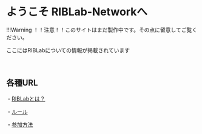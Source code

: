 # ようこそ RIBLab-Networkへ

!!!Warning
    ！！注意！！このサイトはまだ製作中です。その点に留意してご覧ください。

ここにはRIBLabについての情報が掲載されています

</br>

## 各種URL

・[RIBLabとは？](./about)
</br>

・[ルール](./rules)
</br>

・[参加方法](./join)
